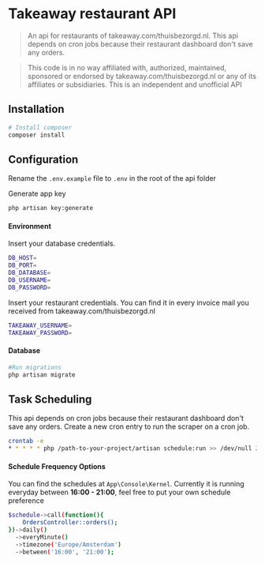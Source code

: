 # **Takeaway restaurant API**

> An api for restaurants of takeaway.com/thuisbezorgd.nl. This api depends on cron jobs because their restaurant dashboard don't save any orders. 

> This code is in no way affiliated with, authorized, maintained, sponsored or endorsed by takeaway.com/thuisbezorgd.nl or any of its affiliates or subsidiaries. This is an independent and unofficial API


## **Installation**
``` bash
# Install composer
composer install

```

## **Configuration**
Rename the ``.env.example`` file to ``.env`` in the root of the api folder

Generate app key
``` bash 
php artisan key:generate

```

#### **Environment**
Insert your database credentials.
``` bash
DB_HOST=
DB_PORT=
DB_DATABASE=
DB_USERNAME=
DB_PASSWORD=
```
Insert your restaurant credentials. You can find it in every invoice mail you received from takeaway.com/thuisbezorgd.nl
``` bash
TAKEAWAY_USERNAME=
TAKEAWAY_PASSWORD=
```

#### **Database**

``` bash
#Run migrations
php artisan migrate
```

## **Task Scheduling**
This api depends on cron jobs because their restaurant dashboard don't save any orders. Create a new cron entry to run the scraper on a cron job.

``` bash
crontab -e
* * * * * php /path-to-your-project/artisan schedule:run >> /dev/null 2>&1
```

#### **Schedule Frequency Options**
You can find the schedules at ``App\Console\Kernel``. Currently it is running everyday between **16:00 - 21:00**, feel free to put your own schedule preference 

``` bash
$schedule->call(function(){
    OrdersController::orders();
})->daily()
  ->everyMinute()
  ->timezone('Europe/Amsterdam')
  ->between('16:00', '21:00');   
```



